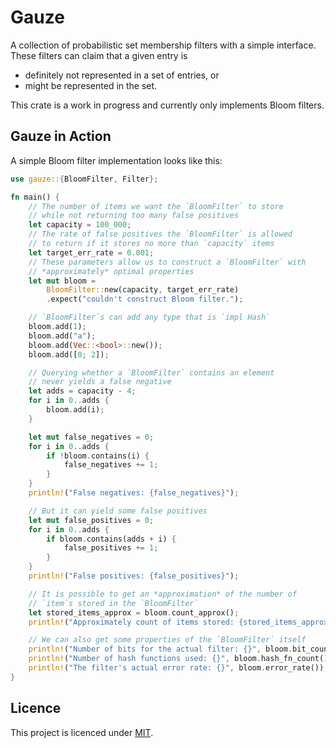# Gauze

A collection of probabilistic set membership filters with a simple interface.
These filters can claim that a given entry is

* definitely not represented in a set of entries, or
* might be represented in the set.

This crate is a work in progress and currently only implements Bloom filters.

## Gauze in Action
A simple Bloom filter implementation looks like this:

```rust
use gauze::{BloomFilter, Filter};

fn main() {
    // The number of items we want the `BloomFilter` to store
    // while not returning too many false positives
    let capacity = 100_000;
    // The rate of false positives the `BloomFilter` is allowed
    // to return if it stores no more than `capacity` items
    let target_err_rate = 0.001;
    // These parameters allow us to construct a `BloomFilter` with
    // *approximately* optimal properties
    let mut bloom =
        BloomFilter::new(capacity, target_err_rate)
        .expect("couldn't construct Bloom filter.");

    // `BloomFilter`s can add any type that is `impl Hash`
    bloom.add(1);
    bloom.add("a");
    bloom.add(Vec::<bool>::new());
    bloom.add([0; 2]);

    // Querying whether a `BloomFilter` contains an element
    // never yields a false negative
    let adds = capacity - 4;
    for i in 0..adds {
        bloom.add(i);
    }

    let mut false_negatives = 0;
    for i in 0..adds {
        if !bloom.contains(i) {
            false_negatives += 1;
        }
    }
    println!("False negatives: {false_negatives}");

    // But it can yield some false positives
    let mut false_positives = 0;
    for i in 0..adds {
        if bloom.contains(adds + i) {
            false_positives += 1;
        }
    }
    println!("False positives: {false_positives}");

    // It is possible to get an *approximation* of the number of
    // `item`s stored in the `BloomFilter`
    let stored_items_approx = bloom.count_approx();
    println!("Approximately count of items stored: {stored_items_approx}");

    // We can also get some properties of the `BloomFilter` itself
    println!("Number of bits for the actual filter: {}", bloom.bit_count());
    println!("Number of hash functions used: {}", bloom.hash_fn_count());
    println!("The filter's actual error rate: {}", bloom.error_rate());
}
```

## Licence
This project is licenced under [MIT](https://github.com/leonqadirie/gauze/blob/main/LICENSE).
